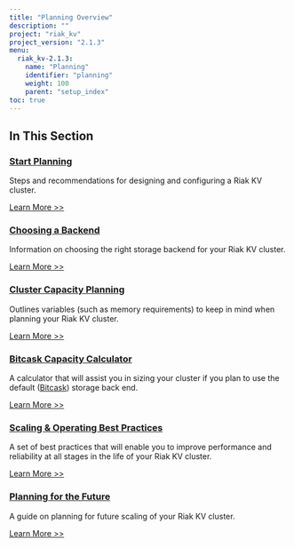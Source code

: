 ```yaml
---
title: "Planning Overview"
description: ""
project: "riak_kv"
project_version: "2.1.3"
menu:
  riak_kv-2.1.3:
    name: "Planning"
    identifier: "planning"
    weight: 100
    parent: "setup_index"
toc: true
---
```


[plan start]: /riak/kv/2.1.3/setup/planning/start
[plan backend]: /riak/kv/2.1.3/setup/planning/backend
[plan cluster capacity]: /riak/kv/2.1.3/setup/planning/cluster-capacity
[plan bitcask capacity]: /riak/kv/2.1.3/setup/planning/bitcask-capacity-calc
[plan backend bitcask]: /riak/kv/2.1.3/setup/planning/backend/bitcask
[plan best practices]: /riak/kv/2.1.3/setup/planning/best-practices
[plan future]: /riak/kv/2.1.3/setup/planning/future

## In This Section

### [Start Planning][plan start]

Steps and recommendations for designing and configuring a Riak KV cluster.

[Learn More >>][plan start]

### [Choosing a Backend][plan backend]

Information on choosing the right storage backend for your Riak KV cluster.

[Learn More >>][plan backend]

### [Cluster Capacity Planning][plan cluster capacity]

Outlines variables (such as memory requirements) to keep in mind when planning your Riak KV cluster.

[Learn More >>][plan cluster capacity]

### [Bitcask Capacity Calculator][plan bitcask capacity]

A calculator that will assist you in sizing your cluster if you plan to use the default ([Bitcask][plan backend bitcask]) storage back end.

[Learn More >>][plan bitcask capacity]

### [Scaling & Operating Best Practices][plan best practices]

A set of best practices that will enable you to improve performance and reliability at all stages in the life of your Riak KV cluster.

[Learn More >>][plan best practices]

### [Planning for the Future][plan future]

A guide on planning for future scaling of your Riak KV cluster.

[Learn More >>][plan future]


